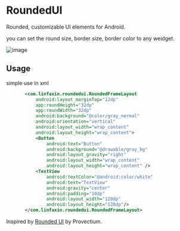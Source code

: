 RoundedUI
=======

Rounded, customizable UI elements for Android.

you can set the round size, border size, border color to any weidget.


 ![image](https://github.com/linfaxin/RoundUI/blob/master/demo/demo.png)


Usage
----
simple use in xml
 ```xml
        <com.linfaxin.roundedui.RoundedFrameLayout
            android:layout_marginTop="12dp"
            app:roundHeight="32dp"
            app:roundWidth="32dp"
            android:background="@color/gray_normal"
            android:orientation="vertical"
            android:layout_width="wrap_content"
            android:layout_height="wrap_content">
            <Button
                android:text="Button"
                android:background="@drawable/gray_bg"
                android:layout_gravity="right"
                android:layout_width="wrap_content"
                android:layout_height="wrap_content" />
            <TextView
                android:textColor="@android:color/white"
                android:text="TextView"
                android:gravity="center"
                android:padding="10dp"
                android:layout_width="120dp"
                android:layout_height="120dp"/>
        </com.linfaxin.roundedui.RoundedFrameLayout>
 ```


Inspired by [Rounded UI](https://github.com/Provectium/Rounded-UI) by Provectium.
